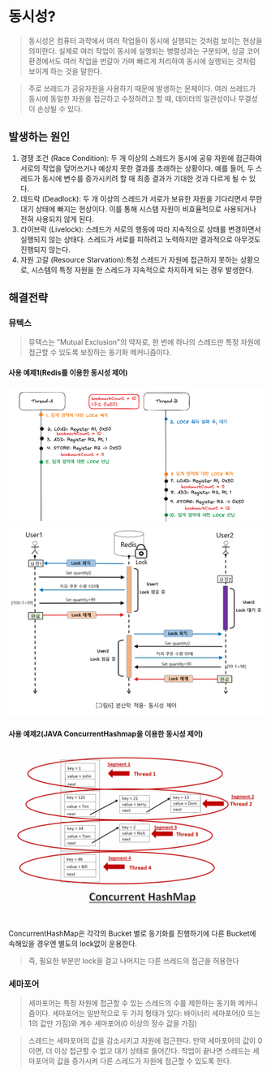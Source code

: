# 동시성?

> 동시성은 컴퓨터 과학에서 여러 작업들이 동시에 실행되는 것처럼 보이는 현상을 의미한다. 실제로 여러 작업이 동시에 실행되는 병렬성과는 구분되며, 싱글 코어 환경에서도 여러 작업을 번갈아 가며 빠르게 처리하여 동시에 실행되는 것처럼 보이게 하는 것을 말한다.

> 주로 쓰레드가 공유자원을 사용하기 때문에 발생하는 문제이다. 여러 쓰레드가 동시에 동일한 자원을 접근하고 수정하려고 할 때, 데이터의 일관성이나 무결성이 손상될 수 있다.

## 발생하는 원인


1. 경쟁 조건 (Race Condition): 두 개 이상의 스레드가 동시에 공유 자원에 접근하여 서로의 작업을 덮어쓰거나 예상치 못한 결과를 초래하는 상황이다. 예를 들어, 두 스레드가 동시에 변수를 증가시키려 할 때 최종 결과가 기대한 것과 다르게 될 수 있다.
2. 데드락 (Deadlock): 두 개 이상의 스레드가 서로가 보유한 자원을 기다리면서 무한 대기 상태에 빠지는 현상이다. 이를 통해 시스템 자원이 비효율적으로 사용되거나 전혀 사용되지 않게 된다.
3. 라이브락 (Livelock): 스레드가 서로의 행동에 따라 지속적으로 상태를 변경하면서 실행되지 않는 상태다. 스레드가 서로를 피하려고 노력하지만 결과적으로 아무것도 진행되지 않는다.
4. 자원 고갈 (Resource Starvation):특정 스레드가 자원에 접근하지 못하는 상황으로, 시스템의 특정 자원을 한 스레드가 지속적으로 차지하게 되는 경우 발생한다.

## 해결전략 

### 뮤텍스

> 뮤텍스는 "Mutual Exclusion"의 약자로, 한 번에 하나의 스레드만 특정 자원에 접근할 수 있도록 보장하는 
동기화 메커니즘이다.

#### 사용 예제1(Redis를 이용한 동시성 제어)

![Concurrency1](images/Concurrency1.png)
![Concurrency2](images/Concurrency2.webp)

#### 사용 예제2(JAVA ConcurrentHashmap을 이용한 동시성 제어)

![Concurrency3](images/Concurrency3.png)

ConcurrentHashMap은 각각의 Bucket 별로 동기화를 진행하기에 다른 Bucket에 속해있을 경우엔 별도의 lock없이 운용한다.
> 즉, 필요한 부분만 lock을 걸고 나머지는 다른 쓰레드의 접근을 허용한다


### 세마포어

>세마포어는 특정 자원에 접근할 수 있는 스레드의 수를 제한하는 동기화 메커니즘이다. 세마포어는 일반적으로 두 가지 형태가 있다: 바이너리 세마포어(0 또는 1의 값만 가짐)와 계수 세마포어(0 이상의 정수 값을 가짐)

> 스레드는 세마포어의 값을 감소시키고 자원에 접근한다. 만약 세마포어의 값이 0이면, 더 이상 접근할 수 없고 대기 상태로 들어간다.
작업이 끝나면 스레드는 세마포어의 값을 증가시켜 다른 스레드가 자원에 접근할 수 있도록 한다.
